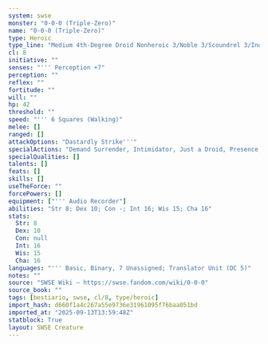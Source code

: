 ```yaml
---
system: swse
monster: "0-0-0 (Triple-Zero)"
name: "0-0-0 (Triple-Zero)"
type: Heroic
type_line: "Medium 4th-Degree Droid Nonheroic 3/Noble 3/Scoundrel 3/Independent Droid 1"
cl: 8
initiative: ""
senses: "''' Perception +7"
perception: ""
reflex: ""
fortitude: ""
will: ""
hp: 42
threshold: ""
speed: "''' 6 Squares (Walking)"
melee: []
ranged: []
attackOptions: "Dastardly Strike'''"
specialActions: "Demand Surrender, Intimidator, Just a Droid, Presence, Stymie'''"
specialQualities: []
talents: []
feats: []
skills: []
useTheForce: ""
forcePowers: []
equipment: ["''' Audio Recorder"]
abilities: "Str 8; Dex 10; Con -; Int 16; Wis 15; Cha 16"
stats:
  Str: 8
  Dex: 10
  Con: null
  Int: 16
  Wis: 15
  Cha: 16
languages: "''' Basic, Binary, 7 Unassigned; Translator Unit (DC 5)"
notes: ""
source: "SWSE Wiki – https://swse.fandom.com/wiki/0-0-0"
source_book: ""
tags: [bestiario, swse, cl/8, type/heroic]
import_hash: d660f1a4c267a55e9736e31961095f76baa051bd
imported_at: "2025-09-13T13:59:48Z"
statblock: True
layout: SWSE Creature
---
```

